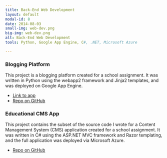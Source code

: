 ```yaml
---
title: Back-End Web Development
layout: default
modal-id: 8
date: 2014-08-03
small-img: web-dev.png
big-img: web-dev.png
alt: Back-End Web Development
tools: Python, Google App Engine, C#, .NET, Microsoft Azure

---
```



### Blogging Platform
This project is a blogging platform created for a school assignment.
It was written in Python using the webapp2 framework and Jinja2 templates, and was deployed on Google App Engine.
- [Link to app](http://charlesdrews-blog.appspot.com/)
- [Repo on GitHub](https://github.com/charlesdrews/blogging-platform)


### Educational CMS App
This project contains the subset of the source code I wrote for a Content Management System (CMS) application created for a school assignment.
It was written in C# using the ASP.NET MVC framework and Razor templating, and the full application was deployed via Microsoft Azure.
- [Repo on GitHub](https://github.com/charlesdrews/cms-app)
